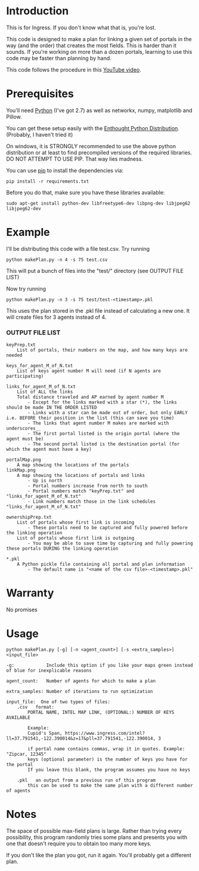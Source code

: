 # Introduction

This is for Ingress. If you don't know what that is, you're lost.

This code is designed to make a plan for linking a given set of portals in the
way (and the order) that creates the most fields. This is harder than it sounds.
If you're working on more than a dozen portals, learning to use this code may
be faster than planning by hand.

This code follows the procedure in this [YouTube video][0].


# Prerequisites

You'll need [Python][2] (I've got 2.7) as well as networkx, numpy, matplotlib and Pillow.

You can get these setup easily with the [Enthought Python Distribution][1]. (Probably, I haven't tried it)

On windows, it is STRONGLY recommended to use the above python distribution or at least to find precompiled versions of the required libraries. DO NOT ATTEMPT TO USE PIP. That way lies madness. 

You can use [pip][3] to install the dependencies via:

    pip install -r requirements.txt

Before you do that, make sure you have these libraries available:

    sudo apt-get install python-dev libfreetype6-dev libpng-dev libjpeg62 libjpeg62-dev

# Example

I'll be distributing this code with a file test.csv. Try running

    python makePlan.py -n 4 -s 75 test.csv

This will put a bunch of files into the "test/" directory (see OUTPUT FILE LIST)

Now try running

    python makePlan.py -n 3 -s 75 test/test-<timestamp>.pkl

This uses the plan stored in the .pkl file instead of calculating a new one. It will create files for 3 agents instead of 4.

### OUTPUT FILE LIST

	keyPrep.txt
		List of portals, their numbers on the map, and how many keys are needed

	keys_for_agent_M_of_N.txt
		List of keys agent number M will need (if N agents are participating)

	links_for_agent_M_of_N.txt
		List of ALL the links
		Total distance traveled and AP earned by agent number M
			- Except for the links marked with a star (*), the links should be made IN THE ORDER LISTED
			- Links with a star can be made out of order, but only EARLY i.e. BEFORE their position in the list (this can save you time)
			- The links that agent number M makes are marked with underscores__
			- The first portal listed is the origin portal (where the agent must be)
			- The second portal listed is the destination portal (for which the agent must have a key)

	portalMap.png
		A map showing the locations of the portals
	linkMap.png
		A map showing the locations of portals and links
			- Up is north
			- Portal numbers increase from north to south
			- Portal numbers match "keyPrep.txt" and "links_for_agent_M_of_N.txt"
			- Link numbers match those in the link schedules "links_for_agent_M_of_N.txt"

	ownershipPrep.txt
		List of portals whose first link is incoming
			- These portals need to be captured and fully powered before the linking operation
		List of portals whose first link is outgoing
			- You may be able to save time by capturing and fully powering these portals DURING the linking operation

	*.pkl
		A Python pickle file containing all portal and plan information
			- The default name is "<name of the csv file>-<timestamp>.pkl"

# Warranty

No promises

# Usage

    python makePlan.py [-g] [-n <agent_count>] [-s <extra_samples>] <input_file>

    -g:            Include this option if you like your maps green instead of blue for inexplicable reasons

    agent_count:   Number of agents for which to make a plan

    extra_samples: Number of iterations to run optimization

    input_file:  One of two types of files:
        .csv   format:
            PORTAL NAME, INTEL MAP LINK, (OPTIONAL:) NUMBER OF KEYS AVAILABLE

            Example:
            Cupid's Span, https://www.ingress.com/intel?ll=37.791541,-122.390014&z=17&pll=37.791541,-122.390014, 3

            if portal name contains commas, wrap it in quotes. Example: "Zipcar, 12345"
            keys (optional parameter) is the number of keys you have for the portal
            If you leave this blank, the program assumes you have no keys

        .pkl   an output from a previous run of this program
            this can be used to make the same plan with a different number of agents

# Notes

The space of possible max-field plans is large. Rather than trying every
possibility, this program randomly tries some plans and presents you with one
that doesn't require you to obtain too many more keys.

If you don't like the plan you got, run it again. You'll probably get a
different plan.


[0]: https://www.youtube.com/watch?v=priezq6Dm4Y
[1]: https://www.enthought.com/downloads/
[2]: https://www.python.org/download/releases/2.7
[3]: https://pypi.python.org/pypi/pip
